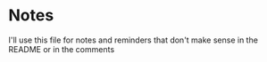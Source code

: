 # Notes

I'll use this file for notes and reminders
that don't make sense in the README or in the comments


